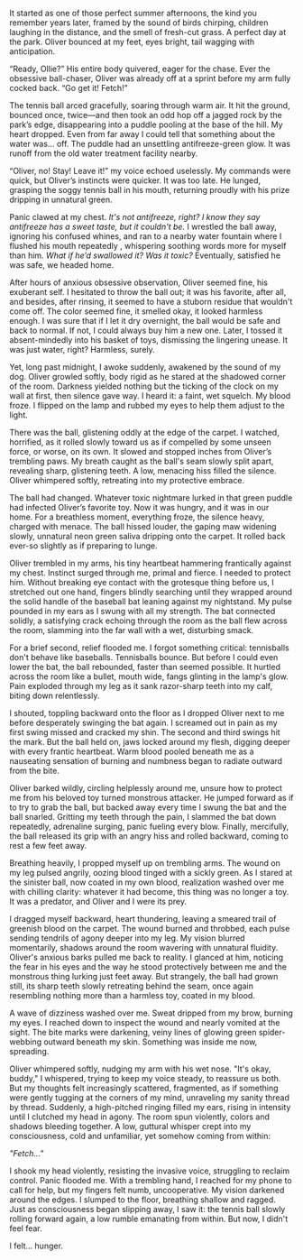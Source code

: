 It started as one of those perfect summer afternoons, the kind you remember years later, framed by the sound of birds chirping, children laughing in the distance, and the smell of fresh-cut grass. A perfect day at the park. Oliver bounced at my feet, eyes bright, tail wagging with anticipation.

“Ready, Ollie?” His entire body quivered, eager for the chase. Ever the obsessive ball-chaser, Oliver was already off at a sprint before my arm fully cocked back. “Go get it! Fetch!”

The tennis ball arced gracefully, soaring through warm air. It hit the ground, bounced once, twice—and then took an odd hop off a jagged rock by the park’s edge, disappearing into a puddle pooling at the base of the hill. My heart dropped. Even from far away I could tell that something about the water was... off. The puddle had an unsettling antifreeze-green glow. It was runoff from the old water treatment facility nearby.

“Oliver, no! Stay! Leave it!” my voice echoed uselessly. My commands were quick, but Oliver’s instincts were quicker. It was too late. He lunged, grasping the soggy tennis ball in his mouth, returning proudly with his prize dripping in unnatural green.

Panic clawed at my chest. *It's not antifreeze, right? I know they say antifreeze has a sweet taste, but it couldn't be.* I wrestled the ball away, ignoring his confused whines, and ran to a nearby water fountain where I flushed his mouth repeatedly , whispering soothing words more for myself than him. *What if he’d swallowed it? Was it toxic?* Eventually, satisfied he was safe, we headed home.

After hours of anxious obsessive observation, Oliver seemed fine, his exuberant self. I hesitated to throw the ball out; it was his favorite, after all, and besides, after rinsing, it seemed to have a stuborn residue that wouldn't come off. The color seemed fine, it smelled okay, it looked harmless enough. I was sure that if I let it dry overnight, the ball would be safe and back to normal. If not, I could always buy him a new one. Later, I tossed it absent-mindedly into his basket of toys, dismissing the lingering unease. It was just water, right? Harmless, surely.

Yet, long past midnight, I awoke suddenly, awakened by the sound of my dog. Oliver growled softly, body rigid as he stared at the shadowed corner of the room. Darkness yielded nothing but the ticking of the clock on my wall at first, then silence gave way. I heard it: a faint, wet squelch. My blood froze. I flipped on the lamp and rubbed my eyes to help them adjust to the light.

There was the ball, glistening oddly at the edge of the carpet. I watched, horrified, as it rolled slowly toward us as if compelled by some unseen force, or worse, on its own. It slowed and stopped inches from Oliver’s trembling paws. My breath caught as the ball's seam slowly split apart, revealing sharp, glistening teeth. A low, menacing hiss filled the silence. Oliver whimpered softly, retreating into my protective embrace.

The ball had changed. Whatever toxic nightmare lurked in that green puddle had infected Oliver’s favorite toy. Now it was hungry, and it was in our home. For a breathless moment, everything froze, the silence heavy, charged with menace. The ball hissed louder, the gaping maw widening slowly, unnatural neon green saliva  dripping onto the carpet. It rolled back ever-so slightly as if preparing to lunge.

Oliver trembled in my arms, his tiny heartbeat hammering frantically against my chest. Instinct surged through me, primal and fierce. I needed to protect him. Without breaking eye contact with the grotesque thing before us, I stretched out one hand, fingers blindly searching until they wrapped around the solid handle of the baseball bat leaning against my nightstand. My pulse pounded in my ears as I swung with all my strength. The bat connected solidly, a satisfying crack echoing through the room as the ball flew across the room, slamming into the far wall with a wet, disturbing smack.

For a brief second, relief flooded me. I forgot something critical: tennisballs don't behave like baseballs. Tennisballs bounce. But before I could even lower the bat, the ball rebounded, faster than seemed possible. It hurtled across the room like a bullet, mouth wide, fangs glinting in the lamp's glow. Pain exploded through my leg as it sank razor-sharp teeth into my calf, biting down relentlessly.

I shouted, toppling backward onto the floor as I dropped Oliver next to me before desperately swinging the bat again. I screamed out in pain as my first swing missed and cracked my shin. The second and third swings hit the mark. But the ball held on, jaws locked around my flesh, digging deeper with every frantic heartbeat. Warm blood pooled beneath me as a nauseating sensation of burning and numbness began to radiate outward from the bite.

Oliver barked wildly, circling helplessly around me, unsure how to protect me from his beloved toy turned monstrous attacker. He jumped forward as if to try to grab the ball, but backed away every time I swung the bat and the ball snarled. Gritting my teeth through the pain, I slammed the bat down repeatedly, adrenaline surging, panic fueling every blow. Finally, mercifully, the ball released its grip with an angry hiss and rolled backward, coming to rest a few feet away.

Breathing heavily, I propped myself up on trembling arms. The wound on my leg pulsed angrily, oozing blood tinged with a sickly green. As I stared at the sinister ball, now coated in my own blood, realization washed over me with chilling clarity: whatever it had become, this thing was no longer a toy. It was a predator, and Oliver and I were its prey.

I dragged myself backward, heart thundering, leaving a smeared trail of greenish blood on the carpet. The wound burned and throbbed, each pulse sending tendrils of agony deeper into my leg. My vision blurred momentarily, shadows around the room wavering with unnatural fluidity. Oliver's anxious barks pulled me back to reality. I glanced at him, noticing the fear in his eyes and the way he stood protectively between me and the monstrous thing lurking just feet away. But strangely, the ball had grown still, its sharp teeth slowly retreating behind the seam, once again resembling nothing more than a harmless toy, coated in my blood.

A wave of dizziness washed over me. Sweat dripped from my brow, burning my eyes. I reached down to inspect the wound and nearly vomited at the sight. The bite marks were darkening, veiny lines of glowing green spider-webbing outward beneath my skin. Something was inside me now, spreading.

Oliver whimpered softly, nudging my arm with his wet nose. "It's okay, buddy," I whispered, trying to keep my voice steady, to reassure us both. But my thoughts felt increasingly scattered, fragmented, as if something were gently tugging at the corners of my mind, unraveling my sanity thread by thread. Suddenly, a high-pitched ringing filled my ears, rising in intensity until I clutched my head in agony. The room spun violently, colors and shadows bleeding together. A low, guttural whisper crept into my consciousness, cold and unfamiliar, yet somehow coming from within:

*"Fetch…"*

I shook my head violently, resisting the invasive voice, struggling to reclaim control. Panic flooded me.  With a trembling hand, I reached for my phone to call for help, but my fingers felt numb, uncooperative. My vision darkened around the edges. I slumped to the floor, breathing shallow and ragged. Just as consciousness began slipping away, I saw it: the tennis ball slowly rolling forward again, a low rumble emanating from within. But now, I didn't feel fear.

I felt… hunger.